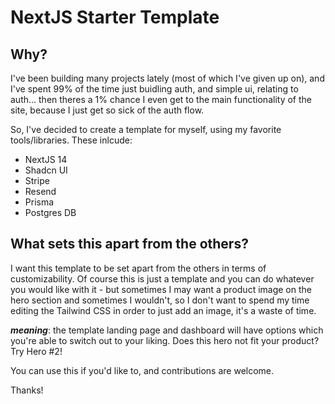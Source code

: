# NextJS Starter Template

## Why?

I've been building many projects lately (most of which I've given up on), and I've spent 99% of 
the time just buidling auth, and simple ui, relating to auth... then theres a 1% chance I even 
get to the main functionality of the site, because I just get so sick of the auth flow. 

So, I've decided to create a template for myself, using my favorite tools/libraries. These inlcude:

- NextJS 14
- Shadcn UI 
- Stripe
- Resend
- Prisma
- Postgres DB

## What sets this apart from the others?

I want this template to be set apart from the others in terms of customizability.
Of course this is just a template and you can do whatever you would like with it -
but sometimes I may want a product image on the hero section and sometimes I wouldn't,
so I don't want to spend my time editing the Tailwind CSS in order to just add an image,
it's a waste of time.

***meaning***: the template landing page and dashboard will have options which you're able to 
switch out to your liking. Does this hero not fit your product? Try Hero #2!

You can use this if you'd like to, and contributions are welcome.

Thanks!